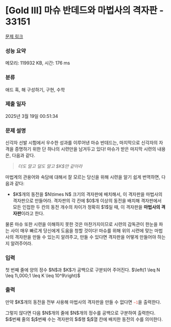 # [Gold III] 마슈 반데드와 마법사의 격자판 - 33151 

[문제 링크](https://www.acmicpc.net/problem/33151) 

### 성능 요약

메모리: 119932 KB, 시간: 176 ms

### 분류

애드 혹, 해 구성하기, 구현, 수학

### 제출 일자

2025년 3월 19일 00:51:34

### 문제 설명

<p>신각자 선발 시험에서 우수한 성과를 이루어낸 마슈 반데드는, 마지막으로 신각자의 자격을 증명하기 위한 단 하나의 시련만을 남겨두고 있다! 마슈가 받은 마지막 시련의 내용은, 다음과 같다.</p>

<blockquote>
<p><em>더도 말고 덜도 말고 $K$만 같아라</em></p>
</blockquote>

<p>마법계의 관용어와 속담에 대해서 잘 모르는 당신을 위해 시련을 알기 쉽게 번역하면, 다음과 같다:</p>

<ul>
	<li>$K$개의 동전을 $N\times N$ 크기의 격자판에 배치해서, 이 격자판을 마법사의 격자판으로 만들어라. 격자판의 각 칸에 $0$개 이상의 동전을 배치해 격자판에서 모든 인접한 두 칸의 동전 개수의 차이가 정확히 $1$일 때, 이 격자판을 <strong>마법사의 격자판</strong>이라고 한다.</li>
</ul>

<p>물론 마슈 또한 시련을 이해하지 못한 것은 마찬가지이므로 시련의 감독관이 한눈을 파는 사이 매우 빠르게 당신에게 도움을 청할 것이다! 마슈를 위해 위의 시련에 맞는 마법사의 격자판을 만들 수 있는지 알려주고, 만들 수 있다면 격자판을 어떻게 만들어야 하는지 알려주어라.</p>

### 입력 

 <p>첫 번째 줄에 양의 정수 $N$과 $K$가 공백으로 구분되어 주어진다. $\left(1 \leq N \leq 1\,000;1 \leq K \leq 10^9\right)$</p>

### 출력 

 <p>만약 $K$개의 동전을 전부 사용해 마법사의 격자판을 만들 수 없다면 <span style="color:#e74c3c;"><code>−1</code></span>을 출력한다.</p>

<p>그렇지 않다면 다음 $N$개의 줄에 $N$개의 정수를 공백으로 구분하여 출력한다. $i$번째 줄의 $j$번째 수는 격자판의 $i$행 $j$열 칸에 배치한 동전의 수를 의미한다.</p>

